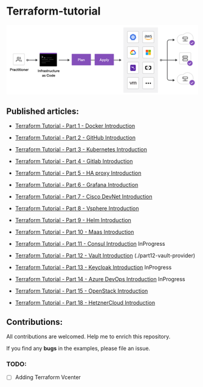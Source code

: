 # Terraform-tutorial

<p align="center">
 <img alt="Terraform Logo" src="image/terraform.png">
</p>


## Published articles:

 - [Terraform Tutorial - Part 1 - Docker Introduction](./part01-docker-provider/)

 - [Terraform Tutorial - Part 2 - GitHub Introduction](./part02-github-provider/)

 - [Terraform Tutorial - Part 3 - Kubernetes Introduction](./part03-kubernetes-provider/)

 - [Terraform Tutorial - Part 4 - Gitlab Introduction](./part04-gitlab-provider/)

 - [Terraform Tutorial - Part 5 - HA proxy Introduction](./part05-HA-proxy-provider/)

 - [Terraform Tutorial - Part 6 - Grafana Introduction](./part06-grafana-provider/)

 - [Terraform Tutorial - Part 7 - Cisco DevNet Introduction](./part07-CiscoDevNet-provider/)

 - [Terraform Tutorial - Part 8 - Vsphere Introduction](./part08-vsphere-provider/)

 - [Terraform Tutorial - Part 9 - Helm Introduction](./part09-helm-provider/)

 - [Terraform Tutorial - Part 10 - Maas Introduction](./part10-maas-provider/)

 - [Terraform Tutorial - Part 11 - Consul Introduction]() InProgress

 - [Terraform Tutorial - Part 12 - Vault Introduction]() (./part12-vault-provider)

 - [Terraform Tutorial - Part 13 - Keycloak Introduction]() InProgress

 - [Terraform Tutorial - Part 14 - Azure DevOps Introduction]() InProgress

 - [Terraform Tutorial - Part 15 - OpenStack Introduction](./part15-openstack-provider/)

 - [Terraform Tutorial - Part 18 - HetznerCloud Introduction](./part18-hetznercloud-provider/)


## Contributions:

All contributions are welcomed. Help me to enrich this repository.

If you find any **bugs** in the examples, please file an issue.

### TODO:

 - [ ] Adding Terraform Vcenter


